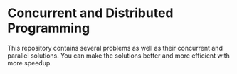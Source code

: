 # Concurrent and Distributed Programming #
  
This repository contains several problems as well as their concurrent and parallel solutions. You can make the solutions better and more efficient with more speedup.





